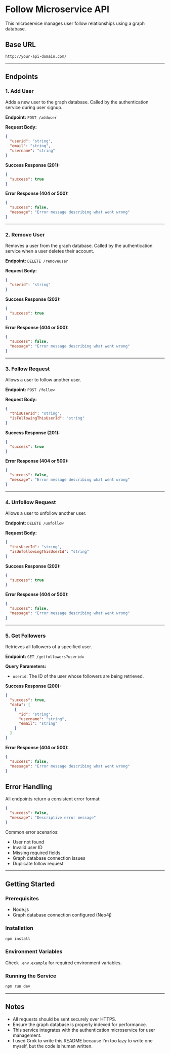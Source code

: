 # Follow Microservice API

This microservice manages user follow relationships using a graph database.

## Base URL
```
http://your-api-domain.com/
```

---

## Endpoints

### 1. Add User

Adds a new user to the graph database. Called by the authentication service during user signup.

**Endpoint:** `POST /adduser`

**Request Body:**
```json
{
  "userid": "string",
  "email": "string",
  "username": "string"
}
```

**Success Response (201):**
```json
{
  "success": true
}
```

**Error Response (404 or 500):**
```json
{
  "success": false,
  "message": "Error message describing what went wrong"
}
```

---

### 2. Remove User

Removes a user from the graph database. Called by the authentication service when a user deletes their account.

**Endpoint:** `DELETE /removeuser`

**Request Body:**
```json
{
  "userid": "string"
}
```

**Success Response (202):**
```json
{
  "success": true
}
```

**Error Response (404 or 500):**
```json
{
  "success": false,
  "message": "Error message describing what went wrong"
}
```

---

### 3. Follow Request

Allows a user to follow another user.

**Endpoint:** `POST /follow`

**Request Body:**
```json
{
  "thisUserId": "string",
  "isFollowingThisUserId": "string"
}
```

**Success Response (201):**
```json
{
  "success": true
}
```

**Error Response (404 or 500):**
```json
{
  "success": false,
  "message": "Error message describing what went wrong"
}
```

---

### 4. Unfollow Request

Allows a user to unfollow another user.

**Endpoint:** `DELETE /unfollow`

**Request Body:**
```json
{
  "thisUserId": "string",
  "isUnfollowingThisUserId": "string"
}
```

**Success Response (202):**
```json
{
  "success": true
}
```

**Error Response (404 or 500):**
```json
{
  "success": false,
  "message": "Error message describing what went wrong"
}
```

---

### 5. Get Followers

Retrieves all followers of a specified user.

**Endpoint:** `GET /getfollowers?userid=`

**Query Parameters:**
- `userid`: The ID of the user whose followers are being retrieved.

**Success Response (200):**
```json
{
  "success": true,
  "data": [
    {
      "id": "string",
      "username": "string",
      "email": "string"
    }
  ]
}
```

**Error Response (404 or 500):**
```json
{
  "success": false,
  "message": "Error message describing what went wrong"
}
```

## Error Handling

All endpoints return a consistent error format:
```json
{
  "success": false,
  "message": "Descriptive error message"
}
```

Common error scenarios:
- User not found
- Invalid user ID
- Missing required fields
- Graph database connection issues
- Duplicate follow request

---

## Getting Started

### Prerequisites
- Node.js
- Graph database connection configured (Neo4j)

### Installation
```bash
npm install
```

### Environment Variables
Check `.env.example` for required environment variables.

### Running the Service
```bash
npm run dev
```

---

## Notes
- All requests should be sent securely over HTTPS.
- Ensure the graph database is properly indexed for performance.
- This service integrates with the authentication microservice for user management.
- I used Grok to write this README because I'm too lazy to write one myself, but the code is human written.